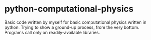 # python-computational-physics
Basic code written by myself for basic computational physics written in python.
Trying to show a ground-up process, from the very bottom. Programs call only on
readily-available libraries.
